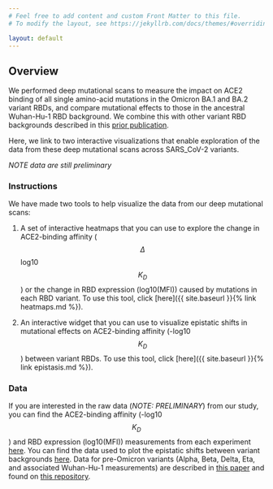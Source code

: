 ```yaml
---
# Feel free to add content and custom Front Matter to this file.
# To modify the layout, see https://jekyllrb.com/docs/themes/#overriding-theme-defaults

layout: default
---
```


## Overview 

We performed deep mutational scans to measure the impact on ACE2 binding of all single amino-acid mutations in the Omicron BA.1 and BA.2 variant RBDs, and compare mutational effects to those in the ancestral Wuhan-Hu-1 RBD background. We combine this with other variant RBD backgrounds described in this [prior publication](https://www.science.org/doi/10.1126/science.abo7896).

Here, we link to two interactive visualizations that enable exploration of the data from these deep mutational scans across SARS_CoV-2 variants.

*NOTE data are still preliminary*

### Instructions 

We have made two tools to help visualize the data from our deep mutational scans:

1. A set of interactive heatmaps that you can use to explore the change in ACE2-binding affinity ($$\Delta$$log10 $$K_D$$) or the change in RBD expression (log10(MFI)) caused by mutations in each RBD variant. To use this tool, click [here]({{ site.baseurl }}{% link heatmaps.md %}).

2. An interactive widget that you can use to visualize epistatic shifts in mutational effects on ACE2-binding affinity (-log10 $$K_D$$) between variant RBDs. To use this tool, click [here]({{ site.baseurl }}{% link epistasis.md %}).  

### Data

If you are interested in the raw data (*NOTE: PRELIMINARY*) from our study, you can find the ACE2-binding affinity (-log10 $$K_D$$) and RBD expression (log10(MFI)) measurements from each experiment [here](https://github.com/jbloomlab/SARS-CoV-2-RBD_DMS_Omicron/tree/main/results/final_variant_scores). You can find the data used to plot the epistatic shifts between variant backgrounds [here](https://github.com/jbloomlab/SARS-CoV-2-RBD_DMS_Omicron/blob/main/results/epistatic_shifts/JSD_versus_Wuhan1_by_target.csv). Data for pre-Omicron variants (Alpha, Beta, Delta, Eta, and associated Wuhan-Hu-1 measurements) are described in [this paper](https://www.science.org/doi/10.1126/science.abo7896) and found on [this repository](https://github.com/jbloomlab/SARS-CoV-2-RBD_DMS_variants).